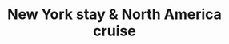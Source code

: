 ---
category: rest-of-the-world
title: New York stay & North America cruise
class: new-york-stay-and-north-america-cruise
cruiseline: Take in New York, Boston, Portland and more with this city stay and cruise
price: 1799
price-description: for 10 nights
cruise-url: https://www.secretescapes.com/new-york-stay-and-north-america-cruise-sheraton-new-york-times-square-hotel-and-carnival-sunshine/sale?utm_source=SE&utm_medium=hub_offer&utm_campaign=cruise_20160329
---